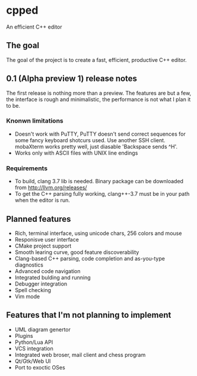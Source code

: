 # cpped
An efficient C++ editor

## The goal
The goal of the project is to create a fast, efficient, productive C++ editor.

## 0.1 (Alpha preview 1) release notes
The first release is nothing more than a preview. 
The features are but a few, the interface is rough and minimalistic, the performance is not what I plan it to be.

### Knonwn limitations
* Doesn't work with PuTTY, PuTTY doesn't send correct sequences for some fancy keyboard shotcurs used. Use another SSH client. mobaXterm works pretty well, just diasable 'Backspace sends ^H'.
* Works only with ASCII files with UNIX line endings

### Requirements
* To build, clang 3.7 lib is needed. Binary package can be downloaded from http://llvm.org/releases/
* To get the C++ parsing fully working, clang++-3.7 must be in your path when the editor is run.

## Planned features

* Rich, terminal interface, using unicode chars, 256 colors and mouse
* Responisve user interface
* CMake project support
* Smooth learing curve, good feature discoverability
* Clang-based C++ parsing, code completion and as-you-type diagnostics
* Advanced code navigation
* Integrated bulding and running
* Debugger integration
* Spell checking
* Vim mode

## Features that I'm not planning to implement

* UML diagram genertor
* Plugins
* Python/Lua API
* VCS integration
* Integrated web broser, mail client and chess program
* Qt/Gtk/Web UI
* Port to exoctic OSes
